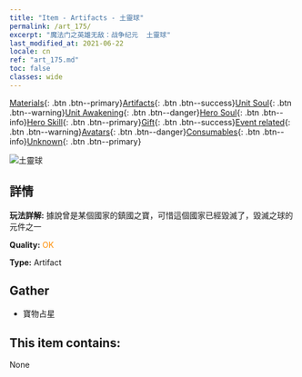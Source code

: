 ```yaml
---
title: "Item - Artifacts - 土靈球"
permalink: /art_175/
excerpt: "魔法门之英雄无敌：战争纪元  土靈球"
last_modified_at: 2021-06-22
locale: cn
ref: "art_175.md"
toc: false
classes: wide
---
```

 [Materials](/ItemsCN/){: .btn .btn--primary}[Artifacts](/ItemsCN/Artifacts/){: .btn .btn--success}[Unit Soul](/ItemsCN/UnitSoul/){: .btn .btn--warning}[Unit Awakening](/ItemsCN/UnitAwakening/){: .btn .btn--danger}[Hero Soul](/ItemsCN/HeroSoul/){: .btn .btn--info}[Hero Skill](/ItemsCN/HeroSkill/){: .btn .btn--primary}[Gift](/ItemsCN/Gift/){: .btn .btn--success}[Event related](/ItemsCN/Events/){: .btn .btn--warning}[Avatars](/ItemsCN/Avatars/){: .btn .btn--danger}[Consumables](/ItemsCN/Consumables/){: .btn .btn--info}[Unknown](/ItemsCN/Unknown/){: .btn .btn--primary}

 ![土靈球](/images/t/artifact_40454.png)

## 詳情
 **玩法詳解:** 據說曾是某個國家的鎮國之寶，可惜這個國家已經毀滅了，毀滅之球的元件之一

 **Quality:** <span style="color: #FF8C00">OK</span>

 **Type:** Artifact

## Gather

*    寶物占星 

## This item contains:

  None

